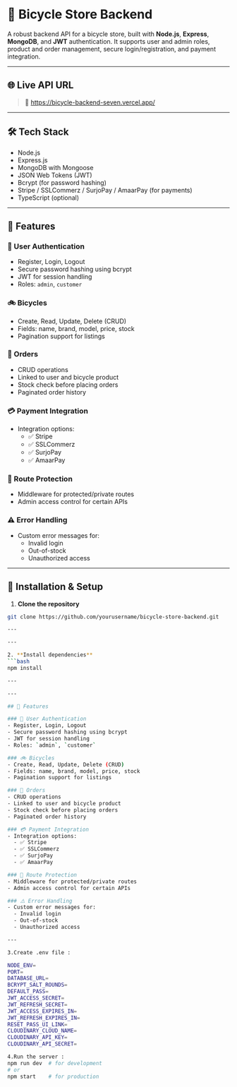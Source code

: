 # 🚴 Bicycle Store Backend

A robust backend API for a bicycle store, built with **Node.js**, **Express**, **MongoDB**, and **JWT** authentication. It supports user and admin roles, 
product and order management, secure login/registration, and payment integration.

---

## 🌐 Live API URL

> 🔗 https://bicycle-backend-seven.vercel.app/
---

## 🛠️ Tech Stack

- Node.js
- Express.js
- MongoDB with Mongoose
- JSON Web Tokens (JWT)
- Bcrypt (for password hashing)
- Stripe / SSLCommerz / SurjoPay / AmaarPay (for payments)
- TypeScript (optional)


---

## 📌 Features

### 👥 User Authentication
- Register, Login, Logout
- Secure password hashing using bcrypt
- JWT for session handling
- Roles: `admin`, `customer`

### 🚲 Bicycles
- Create, Read, Update, Delete (CRUD)
- Fields: name, brand, model, price, stock
- Pagination support for listings

### 🧾 Orders
- CRUD operations
- Linked to user and bicycle product
- Stock check before placing orders
- Paginated order history

### 💳 Payment Integration
- Integration options:
  - ✅ Stripe
  - ✅ SSLCommerz
  - ✅ SurjoPay
  - ✅ AmaarPay

### 🔐 Route Protection
- Middleware for protected/private routes
- Admin access control for certain APIs

### ⚠️ Error Handling
- Custom error messages for:
  - Invalid login
  - Out-of-stock
  - Unauthorized access

---

## 🧪 Installation & Setup

1. **Clone the repository**
```bash
git clone https://github.com/yourusername/bicycle-store-backend.git

---

---

2. **Install dependencies** 
```bash
npm install

---

---

## 📌 Features

### 👥 User Authentication
- Register, Login, Logout
- Secure password hashing using bcrypt
- JWT for session handling
- Roles: `admin`, `customer`

### 🚲 Bicycles
- Create, Read, Update, Delete (CRUD)
- Fields: name, brand, model, price, stock
- Pagination support for listings

### 🧾 Orders
- CRUD operations
- Linked to user and bicycle product
- Stock check before placing orders
- Paginated order history

### 💳 Payment Integration
- Integration options:
  - ✅ Stripe
  - ✅ SSLCommerz
  - ✅ SurjoPay
  - ✅ AmaarPay

### 🔐 Route Protection
- Middleware for protected/private routes
- Admin access control for certain APIs

### ⚠️ Error Handling
- Custom error messages for:
  - Invalid login
  - Out-of-stock
  - Unauthorized access

---

3.Create .env file :

NODE_ENV=
PORT=
DATABASE_URL=
BCRYPT_SALT_ROUNDS=
DEFAULT_PASS=
JWT_ACCESS_SECRET=
JWT_REFRESH_SECRET=
JWT_ACCESS_EXPIRES_IN=
JWT_REFRESH_EXPIRES_IN=
RESET_PASS_UI_LINK=
CLOUDINARY_CLOUD_NAME=
CLOUDINARY_API_KEY=
CLOUDINARY_API_SECRET=

4.Run the server :
npm run dev  # for development
# or
npm start    # for production


